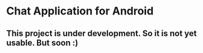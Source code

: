# Chat Application for Android

## This project is under development. So it is not yet usable. But soon :)